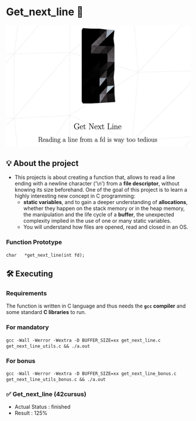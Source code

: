 # Get_next_line 📖
<a href="https://cdn.intra.42.fr/pdf/pdf/72445/en.subject.pdf"><img src="https://github.com/imahri/get_next_line_FX/blob/main/pic_sub.png"/></a>
## 💡  About the project
-	This projects is about creating a function that, allows to read a line ending with a newline character ('\n') from a **file descriptor**, without knowing its size beforehand.
One of the goal of this project is to learn a highly interesting new concept in C programming: 
	-	**static variables**, and to gain a deeper understanding of **allocations**, whether they happen on the stack memory or in the heap memory, the manipulation and the life cycle of a **buffer**, the unexpected complexity implied in the use of one or many static variables.
	-	You will understand how files are opened, read and closed in an OS.
### Function Prototype
    
    char   *get_next_line(int fd);
## 🛠️  Executing
### Requirements  
The function is written in C language and thus needs the  **`gcc`  compiler**  and some standard  **C libraries**  to run.

### For mandatory

    gcc -Wall -Werror -Wextra -D BUFFER_SIZE=xx get_next_line.c get_next_line_utils.c && ./a.out
### For bonus

    gcc -Wall -Werror -Wextra -D BUFFER_SIZE=xx get_next_line_bonus.c get_next_line_utils_bonus.c && ./a.out


### ✅ Get_next_line (42cursus)
-	Actual Status : finished
-	Result : 125%
